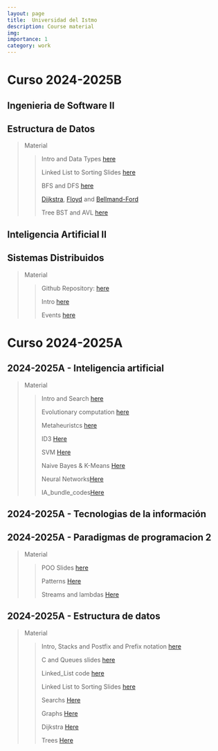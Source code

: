 ```yaml
---
layout: page
title:  Universidad del Istmo 
description: Course material
img: 
importance: 1
category: work
---
```

# Curso 2024-2025B

## Ingenieria de Software II

## Estructura de Datos 

>Material
>>Intro and Data Types [here](/assets/pdf/Estructura_de_datos_IDSSI.pdf)
>>
>>Linked List to Sorting Slides [here](/assets/pdf/ED2.pdf)
>>
>>BFS and DFS [here](/assets/pdf/BFSDFS.pdf)
>>
>>[Dijkstra](/assets/Code/dijkstra.c), [Floyd]((/assets/Code/floydWarshall.c)) and [Bellmand-Ford](/assets/Code/BellmanFord.c)
>>
>>Tree BST and AVL [here](/assets/pdf/ABB.pdf)



## Inteligencia Artificial II

## Sistemas Distribuidos
>Material
>> Github Repository: [here](https://github.com/Cosijopiii/Distribuidted-system-Class)
>>
>>Intro   [here](/assets/pdf/Sistemas_Distribuidos_U1.pdf)
>>
>> Events [here](/assets/pdf/Sistemas_Distribuidos_20242025B.pdf)


# Curso 2024-2025A

## 2024-2025A - Inteligencia artificial
>
>Material
>>Intro and Search [here](/assets/pdf/Inteligencia_artificial_I.pdf)
>>
>>Evolutionary computation [here](/assets/pdf/CEVO.pdf)
>>
>> Metaheuristcs  [here](/assets/pdf/MetaH.pdf)
>>
>>ID3 [Here](/assets/pdf/ID3.pdf)
>>
>>SVM [Here](/assets/pdf/SVM_IA.pdf)
>>
>>Naive Bayes & K-Means [Here](/assets/pdf/Bayes_Kmeans.pdf)
>>
>>Neural Networks[Here](/assets/pdf/RNA_p3_IA.pdf)
>>
>>IA_bundle_codes[Here](/assets/Code/IA_bundle.zip)

## 2024-2025A - Tecnologias de la información

## 2024-2025A - Paradigmas de programacion 2
>
>Material
>>POO Slides [here](/assets/pdf/PPII.pdf)
>>
>>Patterns [Here](/assets/pdf/Patrones_POO2.pdf)
>>
>>Streams and lambdas [Here](/assets/pdf/Java_8.pdf)
>>

## 2024-2025A - Estructura de datos

>Material
>> Intro, Stacks and Postfix and Prefix notation [here](/assets/pdf/EdC1.pdf)
>>
>> C and Queues slides [here](/assets/pdf/ED.pdf)
>>
>> Linked_List code [here](/assets/Code/Linked_List.c)
>>
>> Linked List to Sorting Slides [here](/assets/pdf/ED2.pdf)
>>
>> Searchs [Here](/assets/pdf/ED3.pdf)
>>
>> Graphs [Here](/assets/pdf/GrafosED.pdf)
>>
>> Dijkstra [Here](/assets/pdf/Dijkstra_ED_P3.pdf)
>>
>> Trees [Here](/assets/pdf/Arboles_ED_P3.pdf)
>> 
